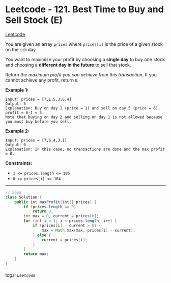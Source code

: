 # Leetcode - 121. Best Time to Buy and Sell Stock (E)
[Leetcode](https://leetcode.com/problems/best-time-to-buy-and-sell-stock/)  

You are given an array `prices` where `prices[i]` is the price of a given stock on the `ith` day.

You want to maximize your profit by choosing a **single day** to buy one stock and choosing a **different day in the future** to sell that stock.

Return _the maximum profit you can achieve from this transaction_. If you cannot achieve any profit, return `0`.

**Example 1:**
```
Input: prices = [7,1,5,3,6,4]  
Output: 5  
Explanation: Buy on day 2 (price = 1) and sell on day 5 (price = 6), profit = 6-1 = 5.  
Note that buying on day 2 and selling on day 1 is not allowed because you must buy before you sell.
```
**Example 2:**
```
Input: prices = [7,6,4,3,1]  
Output: 0  
Explanation: In this case, no transactions are done and the max profit = 0.
```
**Constraints:**

-   `1 <= prices.length <= 105`
-   `0 <= prices[i] <= 104`

---
```java
// Java  
class Solution {  
    public int maxProfit(int[] prices) {  
        if (prices.length == 0)  
            return 0;  
        int max = 0, current = prices[0];  
        for (int i = 1; i < prices.length; i++) {  
            if (prices[i] - current > 0) {  
                max = Math.max(max, prices[i] - current);  
            } else {  
                current = prices[i];  
            }  
        }  
        return max;  
    }  
}
```



###### tags: `Leetcode`
